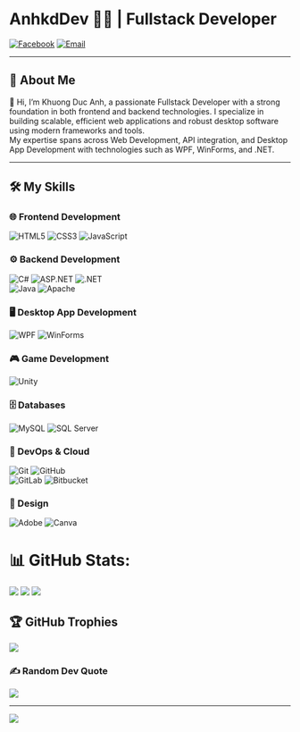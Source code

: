 # AnhkdDev 👨‍💻 | Fullstack Developer
[![Facebook](https://img.shields.io/badge/Facebook-%231877F2.svg?logo=Facebook&logoColor=white)](https://www.facebook.com/ducanh.khuong.1414/)
[![Email](https://img.shields.io/badge/Email-D14836?logo=gmail&logoColor=white)](mailto:khuongducanh.kda@gmail.com)

---
## 🚀 About Me
👋 Hi, I’m Khuong Duc Anh, a passionate Fullstack Developer with a strong foundation in both frontend and backend technologies. I specialize in building scalable, efficient web applications and robust desktop software using modern frameworks and tools.<br>
My expertise spans across Web Development, API integration, and Desktop App Development with technologies such as WPF, WinForms, and .NET.

---

## 🛠️ My Skills

### 🌐 Frontend Development
![HTML5](https://img.shields.io/badge/html5-%23E34F26.svg?style=for-the-badge&logo=html5&logoColor=white)
![CSS3](https://img.shields.io/badge/css3-%231572B6.svg?style=for-the-badge&logo=css3&logoColor=white)
![JavaScript](https://img.shields.io/badge/JavaScript-F7DF1E?logo=javascript&logoColor=black&style=for-the-badge)

### ⚙️ Backend Development
![C#](https://img.shields.io/badge/c%23-%23239120.svg?style=for-the-badge&logo=csharp&logoColor=white)
![ASP.NET](https://img.shields.io/badge/ASP.NET-512BD4?logo=dotnet&logoColor=white&style=for-the-badge)
![.NET](https://img.shields.io/badge/.NET-5C2D91?style=for-the-badge&logo=.net&logoColor=white)<br>
![Java](https://img.shields.io/badge/java-%23ED8B00.svg?style=for-the-badge&logo=openjdk&logoColor=white)
![Apache](https://img.shields.io/badge/apache-%23D42029.svg?style=for-the-badge&logo=apache&logoColor=white)

### 🖥️ Desktop App Development
![WPF](https://img.shields.io/badge/WPF-%235C2D91.svg?style=for-the-badge&logo=.net&logoColor=white)
![WinForms](https://img.shields.io/badge/WinForms-%235C2D91.svg?style=for-the-badge&logo=windows&logoColor=white)

### 🎮 Game Development
![Unity](https://img.shields.io/badge/unity-%23000000.svg?style=for-the-badge&logo=unity&logoColor=white)

### 🗄️ Databases
![MySQL](https://img.shields.io/badge/mysql-4479A1.svg?style=for-the-badge&logo=mysql&logoColor=white)
![SQL Server](https://img.shields.io/badge/-SQL%20Server-CC2927?logo=microsoft-sql-server&logoColor=white&style=for-the-badge)

### 🚀 DevOps & Cloud
![Git](https://img.shields.io/badge/git-%23F05033.svg?style=for-the-badge&logo=git&logoColor=white)
![GitHub](https://img.shields.io/badge/github-%23121011.svg?style=for-the-badge&logo=github&logoColor=white)<br>
![GitLab](https://img.shields.io/badge/gitlab-%23181717.svg?style=for-the-badge&logo=gitlab&logoColor=white)
![Bitbucket](https://img.shields.io/badge/bitbucket-%230047B3.svg?style=for-the-badge&logo=bitbucket&logoColor=white)

### 🎨 Design
![Adobe](https://img.shields.io/badge/adobe-%23FF0000.svg?style=for-the-badge&logo=adobe&logoColor=white)
![Canva](https://img.shields.io/badge/Canva-%2300C4CC.svg?style=for-the-badge&logo=Canva&logoColor=white)

# 📊 GitHub Stats:
![](https://github-readme-stats.vercel.app/api?username=anhkddev&theme=dark&hide_border=false&include_all_commits=false&count_private=false)
![](https://nirzak-streak-stats.vercel.app/?user=anhkddev&theme=dark&hide_border=false)
![](https://github-readme-stats.vercel.app/api/top-langs/?username=anhkddev&theme=dark&hide_border=false&include_all_commits=false&count_private=false&layout=compact)

## 🏆 GitHub Trophies
![](https://github-profile-trophy.vercel.app/?username=anhkddev&theme=radical&no-frame=false&no-bg=true&margin-w=4)

### ✍️ Random Dev Quote
![](https://quotes-github-readme.vercel.app/api?type=horizontal&theme=radical)

---
[![](https://visitcount.itsvg.in/api?id=anhkddev&icon=0&color=0)](https://visitcount.itsvg.in)

<!-- Proudly created with GPRM ( https://gprm.itsvg.in ) -->
